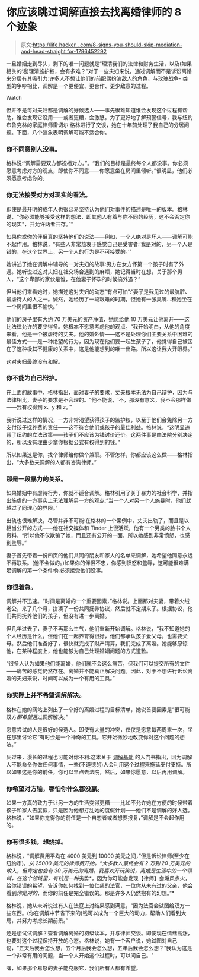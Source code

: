 # 你应该跳过调解直接去找离婚律师的 8 个迹象

> 原文:[https://life hacker . com/8-signs-you-should-skip-mediation-and-head-straight for-1796452292](https://lifehacker.com/8-signs-you-should-skip-mediation-and-head-straight-for-1796452292)

一旦婚姻走到尽头，剩下的唯一问题就是“理清我们的法律和财务生活，以及(如果相关的话)理清监护权，会有多难？”对于一些夫妇来说，通过调解而不是诉讼离婚来分居有其吸引力:许多人不想让他们的前配偶扮演敌人的角色，与玫瑰战争- 类型的争吵相比，调解是一个更便宜、更合作、更少敌意的过程。

Watch

但并不是每对夫妇都是调解的好候选人——事先很难知道谁会发现这个过程有帮助，谁会发现它没用——或者更糟，会激怒。为了更好地了解预警信号，我与纽约布鲁克林的家庭律师雷切尔·格林进行了交谈，她在十年前处理了我自己的分居问题。下面，八个迹象表明调解可能不适合你。

### 你不同意别人没事。

格林说:“调解需要双方都祝福对方。”。“我们的目标是最终每个人都没事。你必须愿意考虑对方的观点，即使你不同意——你愿意坐在房间里倾听。”很明显，他们必须愿意考虑你的。

### 你无法接受对方对现实的看法。

即使是最开明的成年人也很容易坚持认为他们对事件的描述是唯一的版本。格林说，“你必须能够接受这样的想法，即其他人有着与你不同的经历，这不会否定你的现实*，并允许两者共存。”*

如果你或你的伴侣真的坚持他们的说法——例如，一个人绝对是坏人——调解可能不起作用。格林说，“有些人非常热衷于感觉自己是受害者:‘我是对的，另一个人是错的，在这个世界上，另一个人的行为是不可接受的。’"

她讲述了她在调解中辅导的一对夫妇的故事:男方在女方怀第一个孩子时有了外遇。她听说过这对夫妇在社交场合遇到的麻烦，她记得当时在想，关于那个男人，“这个卑鄙的家伙是谁，在他妻子怀孕的时候搞外遇？”

但当他们来看她时，她描述这对夫妇的动态“有点可怕”:“妻子是我见过的最肮脏、最虐待人的人之一。诚然，她经历了一段艰难的时期，但她有一张臭嘴...和她坐在一个房间里很不愉快。”

他们的房子里有大约 70 万美元的资产净值，她想给他 10 万美元让他离开——这比法律允许的要少得多。她根本不愿意考虑他的观点。“我开始明白，从他的角度来看，他是一个被虐待的丈夫。他的婚外情——这不是处理你们主要关系中困难的最佳方式——是一种绝望的行为，因为现在他们要一起生孩子了，他觉得自己被困在了这种极其不健康的关系中，这是他能想到的唯一出路。所以这让我大开眼界。”

这对夫妇最终没有和解。

### 你不能为自己辩护。

在上面的故事中，格林指出，面对妻子的要求，丈夫根本无法为自己辩护，因为与法律相比，妻子的要求是不合理的。“他不能说，‘不，那没有意义，我不会那样做——我有权得到 x、y 和 z。’”

我听说过这样的情况，一方非常渴望获得孩子的监护权，以至于他们会免除另一方支付孩子抚养费的责任——这不符合他们或孩子的最佳利益。格林说，“这明显违背了纽约的立法政策——孩子们不应该为钱讨价还价。这两件事是由法院分别决定的，所以没有理由少拿你根据公式有权得到的钱。”

所以如果这是你，找个律师给你做个兼职。不管怎样，你都应该这么做——格林指出，“大多数来调解的人都有咨询律师。”

### 那是一段暴力的关系。

如果婚姻中有虐待行为，你就不适合调解。格林引用了关于暴力的社会科学，并指出施虐的一方事实上无法理解另一方的观点:“当一个人对另一个人施暴时，他们就越过了同理心的界限。”

出轨也很难解决，尽管并非不可能:在格林的一个案例中，丈夫出轨了，而且是以相当公开的方式——他在社交媒体和 Tinder 上很活跃，他有一个另类的脸书个人资料，“所以他不仅欺骗了她，而且还有公开的一面，所以她感到非常愤怒，也感到羞辱。”

妻子首先带着一份四页的他们共同的朋友和家人的名单来调解，她希望他同意永远不再联系。(他不会做的。)如果你的伴侣不忠，你感到愤怒和羞辱，这可能很难满足调解的第一个条件:你必须接受他们没事。

### 你很着急。

调解并不迅速。“时间是离婚的一个重要因素，”格林说。上面那对夫妻，带着火绒老公，来了几个月，拼凑了一份共同抚养协议，然后就不定期来了。根据协议，他们共同抚养他们的孩子，但没有进一步离婚。

但几年过去了，妻子不再那么生气，他们重新开始调解。格林说，“我不知道她的个人经历是什么，但他们在一起养育得很好，他们都承认孩子爱父母，也需要父母。然后他们准备好了，很快就完成了财产清算，我们完成了离婚。她能够原谅他，在某种程度上，他也能够为自己处理婚姻问题的方式道歉。

“很多人认为如果他们能离婚，他们就不会这么痛苦，但我们可以提交所有的文件——痛苦的感觉仍然存在。离婚并不能真正解决问题。因此，对于不想进行诉讼离婚的夫妇来说，时间可以成为一个有用的工具。”

### 你实际上并不希望调解解决。

格林在她的网站上列出了一个好的离婚过程的目标清单，她说首要因素是“很可能双方*都希望*通过调解解决。”

愿意尝试的人是很好的候选人。即使有大量的冲突，仅仅是愿意每两周来一次，坐在那里讨论它“有时会是一个神奇的工具。它开始微妙地改变你对这个问题的想法。”

反过来，漫长的过程也可能对你不利:这本关于 [调解基础](http://www.nolo.com/legal-encyclopedia/divorce-mediation-basics-36180.html) 的入门书指出，因为调解人不能命令你做任何事情，一些(不道德的)人会利用这个过程来拖延支付支持。所以如果这是你的前任，你可以早点去法院，然后，如果你愿意，以后再用调解。

### 你希望对方输，哪怕你什么都没赢。

如果一方真的致力于让另一方的生活变得更糟——比如不允许她在方便的时候带着孩子和家人去度假，只是因为他想打乱她的度假计划——他们不是调解的好人选。格林说，“如果你觉得你的前任是一个自恋者或者想要报复，”调解是不会起作用的。

### 你有很多钱，想烧掉。

格林说，“调解费用平均在 4000 美元到 10000 美元之间，”但是诉讼律师(至少在纽约市)，*从 25000 美元的律师费开始。“大多数人最终会有 2 万到 20 万美元的收入，但肯定也会有 30 万美元的离婚。我喜欢开玩笑说，离婚是生活中的一个领域，在这个领域里，有钱是一种*劣势*，因为你可能会发现【律师】会煽风点火，给你错误的希望，告诉你如何找到一位仁慈的法官，一位你从未有过的父亲，他会看到*你是对的*，而你的前任是完全错误的。那是许多人仍然抱有的幻想。”*

格林说，她从未听说过有人在法庭上对结果感到满意，“因为法官会试图给双方一些东西。(你在调解中节省下来的)钱可以成为一个巨大的动力，帮助人们看到大局，并努力考虑长期前景。”

还是想试试调解？查看调解离婚的初级读本，并与律师交谈。即使现在情绪高涨，也要对这个过程保持开放的心态。格林说，她有一个客户说，她试图对自己说，“五天后我会怎么想，五个月后我会怎么想，五年后我会怎么想？”我认为这是一个非常有用的问题，当一个人开始这个过程时，可以问自己。"

嘿，如果那个易怒的妻子能克服它，我们所有人都有希望。